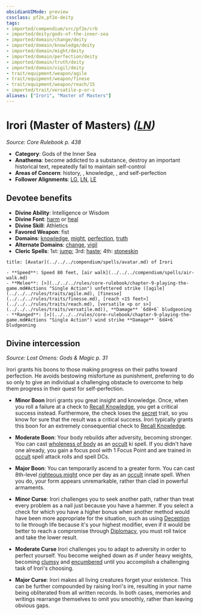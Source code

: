 ```yaml
---
obsidianUIMode: preview
cssclass: pf2e,pf2e-deity
tags:
- imported/compendium/src/pf2e/crb
- imported/deity/gods-of-the-inner-sea
- imported/domain/change/deity
- imported/domain/knowledge/deity
- imported/domain/might/deity
- imported/domain/perfection/deity
- imported/domain/truth/deity
- imported/domain/vigil/deity
- trait/equipment/weapon/agile
- trait/equipment/weapon/finese
- trait/equipment/weapon/reach/15
- imported/trait/versatile-p-or-s
aliases: ["Irori", "Master of Masters"]
---
```

# Irori (Master of Masters) *([LN](lawful-neutral-b1.md))*  
*Source: Core Rulebook p. 438*  

- **Category**: Gods of the Inner Sea
- **Anathema**: become addicted to a substance, destroy an important historical text, repeatedly fail to maintain self-control
- **Areas of Concern**: history, , knowledge, , and self-perfection
- **Follower Alignments**: [LG](lawful-goo-b1.md), [LN](lawful-neutral-b1.md), [LE](lawful-evil-b1.md)

## Devotee benefits

- **Divine Ability**: Intelligence or Wisdom
- **Divine Font**: [harm](../../spells/harm.md) or [heal](../../spells/heal.md)
- **Divine Skill**: Athletics
- **Favored Weapon**: fist
- **Domains**: [knowledge](../domains.md#Knowledge), [might](../domains.md#Might), [perfection](../domains.md#Perfection), [truth](../domains.md#Truth)
- **Alternate Domains**: [change](../domains.md#Change), [vigil](../domains.md#Vigil)
- **Cleric Spells**: 1st: [jump](../../spells/jump.md); 3rd: [haste](../../spells/haste.md); 4th: [stoneskin](../../spells/stoneskin.md)

```ad-embed-avatar
title: [Avatar](../../../compendium/spells/avatar.md) of Irori

- **Speed**: Speed 80 feet, [air walk](../../../compendium/spells/air-walk.md)
- **Melee**: [>](../../../rules/core-rulebook/chapter-9-playing-the-game.md#Actions "Single Action") unfettered strike ([agile](../../../rules/traits/agile.md), [finesse](../../../rules/traits/finesse.md), [reach <15 feet>](../../../rules/traits/reach.md), [versatile <p or s>](../../../rules/traits/versatile.md)), **Damage** `6d8+6` bludgeoning
- **Ranged**: [>](../../../rules/core-rulebook/chapter-9-playing-the-game.md#Actions "Single Action") wind strike **Damage** `6d4+6` bludgeoning
```

## Divine intercession
*Source: Lost Omens: Gods & Magic p. 31*

Irori grants his boons to those making progress on their paths toward perfection. He avoids bestowing misfortune as punishment, preferring to do so only to give an individual a challenging obstacle to overcome to help them progress in their quest for self-perfection.

- **Minor Boon** Irori grants you great insight and knowledge. Once, when you roll a failure at a check to [Recall Knowledge](recall-knowledge.md), you get a critical success instead. Furthermore, the check loses the [secret](secret.md) trait, so you know for sure that the result was a critical success. Irori typically grants this boon for an extremely consequential check to [Recall Knowledge](recall-knowledge.md).
- **Moderate Boon**: Your body rebuilds after adversity, becoming stronger. You can cast [wholeness of body](../../spells/wholeness-of-body.md) as an [occult](occult.md) ki spell. If you didn't have one already, you gain a focus pool with 1 Focus Point and are trained in [occult](occult.md) spell attack rolls and spell DCs.
- **Major Boon**: You can temporarily ascend to a greater form. You can cast 8th-level [righteous might](../../spells/righteous-might.md) once per day as an [occult](occult.md) innate spell. When you do, your form appears unremarkable, rather than clad in powerful armaments.

- **Minor Curse**: Irori challenges you to seek another path, rather than treat every problem as a nail just because you have a hammer. If you select a check for which you have a higher bonus when another method would have been more appropriate for the situation, such as using [Deception](../../skills.md#Deception) to lie through life because it's your highest modifier, even if it would be better to reach a compromise through [Diplomacy](../../skills.md#Diplomacy), you must roll twice and take the lower result.
- **Moderate Curse** Irori challenges you to adapt to adversity in order to perfect yourself. You become weighed down as if under heavy weights, becoming [clumsy](conditions.md#Clumsy) and [encumbered](conditions.md#Encumbered) until you accomplish a challenging task of Irori's choosing.
- **Major Curse**: Irori makes all living creatures forget your existence. This can be further compounded by raising Irori's ire, resulting in your name being obliterated from all written records. In both cases, memories and writings rearrange themselves to omit you smoothly, rather than leaving obvious gaps.
